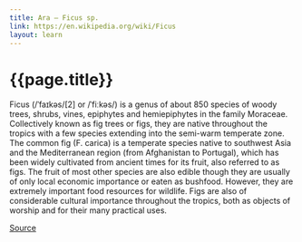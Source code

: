 ```yaml
---
title: Ara – Ficus sp.
link: https://en.wikipedia.org/wiki/Ficus
layout: learn
---
```

# {{page.title}}

Ficus (/ˈfaɪkəs/[2] or /ˈfiːkəs/) is a genus of about 850 species of woody trees, shrubs, vines, epiphytes and hemiepiphytes in the family Moraceae. Collectively known as fig trees or figs, they are native throughout the tropics with a few species extending into the semi-warm temperate zone. The common fig (F. carica) is a temperate species native to southwest Asia and the Mediterranean region (from Afghanistan to Portugal), which has been widely cultivated from ancient times for its fruit, also referred to as figs. The fruit of most other species are also edible though they are usually of only local economic importance or eaten as bushfood. However, they are extremely important food resources for wildlife. Figs are also of considerable cultural importance throughout the tropics, both as objects of worship and for their many practical uses.

[Source](page.link)
